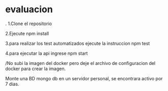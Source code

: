 # evaluacion
.
1.Clone el repositorio

2.Ejecute npm install 

3.para realizar los test automatizados ejecute la instruccion npm test

4.para ejecutar la api ingrese npm start

/No subi la imagen del docker pero deje el archivo de configuracion del docker para crear la imagen.

Monte una BD mongo db en un servidor personal, se encontrara activo por 7 dias. 



